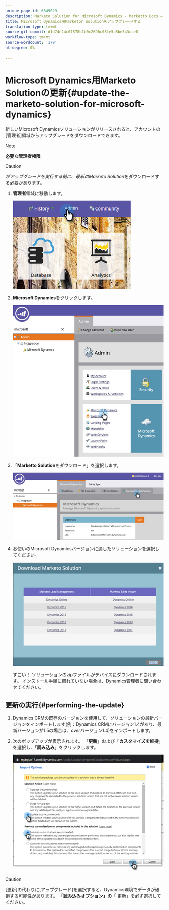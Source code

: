 ```yaml
---
unique-page-id: 6849029
description: Marketo Solution for Microsoft Dynamics - Marketto Docs — 製品ドキュメントをアップグレードします。
title: Microsoft Dynamics用Marketor Solutionをアップグレードする
translation-type: tm+mt
source-git-commit: d1d74e24c07578b1b0c2696c08fe5a5be543cce8
workflow-type: tm+mt
source-wordcount: '179'
ht-degree: 0%

---
```



# Microsoft Dynamics用Marketo Solutionの更新{#update-the-marketo-solution-for-microsoft-dynamics}

新しいMicrosoft Dynamicsソリューションがリリースされると、アカウントの[管理者]領域からアップグレードをダウンロードできます。

>[!NOTE]
>
>**必要な管理者権限**

>[!CAUTION]
>
>_がアップグレードを実行する前に、最新のMarketo Solution_&#x200B;をダウンロードする必要があります。

1. **管理者**&#x200B;領域に移動します。

   ![](assets/admin.png)

1. **Microsoft Dynamics**&#x200B;をクリックします。

   ![](assets/image2015-3-16-10-3a51-3a25.png)

1. 「**Marketto Solution**&#x200B;をダウンロード」を選択します。

   ![](assets/image2015-3-16-10-3a52-3a1.png)

1. お使いのMicrosoft Dynamicsバージョンに適したソリューションを選択してください。

   ![](assets/msd-online.png)

   すごい！ ソリューションのzipファイルがデバイスにダウンロードされます。 インストール手順に慣れていない場合は、Dynamics管理者に問い合わせてください。

## 更新の実行{#performing-the-update}

1. Dynamics CRMの既存のバージョンを使用して、ソリューションの最新バージョンをインポートします(例：Dynamics CRMにバージョン1.4があり、最新バージョンが1.5の場合は、_over_&#x200B;バージョン1.4)をインポートします。

1. 次のポップアップが表示されます。 「**更新**」および「**カスタマイズを維持**」を選択し、「**読み込み**」をクリックします。

   ![](assets/update-the-marketo-solution-for-microsoft-dynamics-5.png)

>[!CAUTION]
>
>[更新]の代わりに[アップグレード]を選択すると、Dynamics環境でデータが破損する可能性があります。 **「読み込みオプション」の「** 更新」を必ず選択してください。
